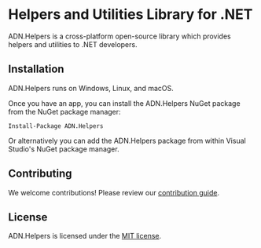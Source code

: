 # Helpers and Utilities Library for .NET

ADN.Helpers is a cross-platform open-source library which provides helpers and utilities to .NET developers.

## Installation

ADN.Helpers runs on Windows, Linux, and macOS.

Once you have an app, you can install the ADN.Helpers NuGet package from the NuGet package manager:

```
Install-Package ADN.Helpers
```

Or alternatively you can add the ADN.Helpers package from within Visual Studio's NuGet package manager.

## Contributing

We welcome contributions! Please review our [contribution guide](CONTRIBUTING.md).

## License

ADN.Helpers is licensed under the [MIT license](LICENSE).
